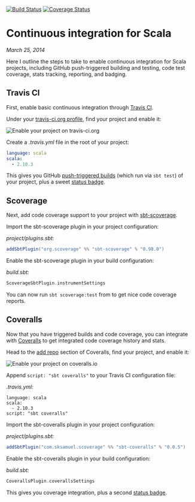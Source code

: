 [![Build Status](https://travis-ci.org/earldouglas/scala-ci.svg?branch=master)](https://travis-ci.org/earldouglas/scala-ci)
[![Coverage Status](https://coveralls.io/repos/earldouglas/scala-ci/badge.png)](https://coveralls.io/r/earldouglas/scala-ci)

# Continuous integration for Scala

*March 25, 2014*

Here I outline the steps to take to enable continuous integration for Scala 
projects, including GitHub push-triggered building and testing, code test 
coverage, stats tracking, reporting, and badging.

## Travis CI

First, enable basic continuous integration through [Travis CI](https://travis-ci.org/).

Under your [travis-ci.org profile](https://travis-ci.org/profile), find your 
project and enable it:

![Enable your project on travis-ci.org](https://raw.github.com/earldouglas/scala-ci/master/readme/travis-ci.png)

Create a *.travis.yml* file in the root of your project:

```yaml
language: scala
scala:
  - 2.10.3
```

This gives you GitHub [push-triggered builds](https://travis-ci.org/earldouglas/scala-ci) 
(which run via `sbt test`) of your project, plus a sweet [status badge](https://travis-ci.org/sbt/sbt-digest.svg?branch=master). 

## Scoverage

Next, add code coverage support to your project with [sbt-scoverage](https://github.com/scoverage/sbt-scoverage).

Import the sbt-scoverage plugin in your project configuration:

*project/plugins.sbt:*

```scala
addSbtPlugin("org.scoverage" %% "sbt-scoverage" % "0.98.0")
```

Enable the sbt-scoverage plugin in your build configuration:

*build.sbt:*

```scala
ScoverageSbtPlugin.instrumentSettings
```

You can now run `sbt scoverage:test` from to get nice code coverage reports.

## Coveralls

Now that you have triggered builds and code coverage, you can integrate with 
[Coveralls](http://coveralls.io/) to get integrated code coverage history and 
stats.

Head to the [add repo](http://coveralls.io/repos/new) section of Coveralls, find 
your project, and enable it:

![Enable your project on coveralls.io](https://raw.github.com/earldouglas/scala-ci/master/readme/coveralls.png)

Append `script: "sbt coveralls"` to your Travis CI configuration file:

*.travis.yml:*

```
language: scala
scala:
  - 2.10.3
script: "sbt coveralls"
```

Import the sbt-coveralls plugin in your project configuration:

*project/plugins.sbt:*

```scala
addSbtPlugin("com.sksamuel.scoverage" %% "sbt-coveralls" % "0.0.5")
```

Enable the sbt-coveralls plugin in your build configuration:

*build.sbt:*

```scala
CoverallsPlugin.coverallsSettings
```

This gives you coverage integration, plus a second [status badge](https://s3.amazonaws.com/assets.coveralls.io/badges/coveralls_82.png).
